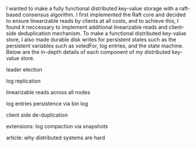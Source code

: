 I wanted to make a fully functional distributed key-value storage with a raft-based consensus algorithm. I first implemented the Raft core and decided to ensure linearizable reads by clients at all costs, and to achieve this, 
I found it neccessary to implement additional linearizable reads and client-side deduplication mechanism. To make a functional distributed key-value store, I also made durable disk writes for
persistent states such as the persistent variables such as votedFor, log entries, and the state machine. Below are the in-depth details of each component of my distributed key-value store.  

leader election

log replication

linearizable reads across all nodes 

log entries persistence via bin log

client side de-duplication

extensions:
log compaction via snapshots

article: why distributed systems are hard
